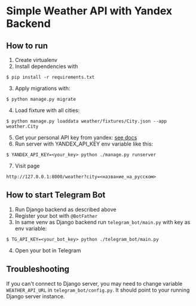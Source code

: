 # Simple Weather API with Yandex Backend

## How to run
1. Create virtualenv
2. Install dependencies with
```
$ pip install -r requirements.txt
```
3. Apply migrations with:
```
$ python manage.py migrate
```
4. Load fixture with all cities:
```
$ python manage.py loaddata weather/fixtures/City.json --app weather.City
```
5. Get your personal API key from yandex: [see docs](https://yandex.ru/dev/weather/doc/dg/concepts/about.html#about__onboarding)
6. Run server with YANDEX_API_KEY env variable like this:
```
$ YANDEX_API_KEY=<your_key> python ./manage.py runserver
```
7. Visit page
```
http://127.0.0.1:8000/weather?city=<название_на_русском>
```

## How to start Telegram Bot
1. Run Django backend as described above
2. Register your bot with `@BotFather`
3. In same venv as Django backend run `telegram_bot/main.py` with key as env variable:
```
$ TG_API_KEY=<your_bot_key> python ./telegram_bot/main.py
```
4. Open your bot in Telegram

## Troubleshooting
If you can't connect to Django server, you may need to change variable `WEATHER_API_URL` in `telegram_bot/config.py`. It should point to your running Django server instance.
